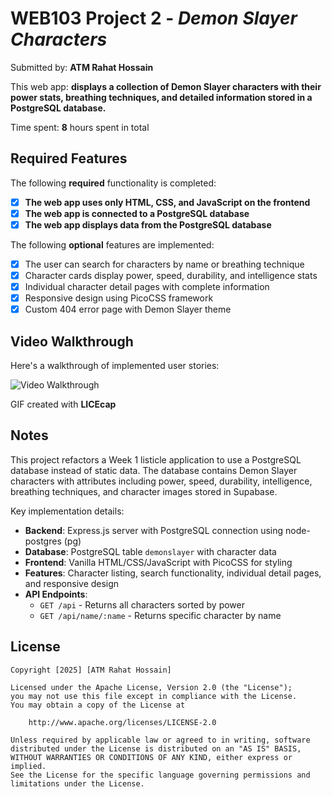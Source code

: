 # WEB103 Project 2 - *Demon Slayer Characters*

Submitted by: **ATM Rahat Hossain**

This web app: **displays a collection of Demon Slayer characters with their power stats, breathing techniques, and detailed information stored in a PostgreSQL database.**

Time spent: **8** hours spent in total

## Required Features

The following **required** functionality is completed:

- [x] **The web app uses only HTML, CSS, and JavaScript on the frontend**
- [x] **The web app is connected to a PostgreSQL database**
- [x] **The web app displays data from the PostgreSQL database**

The following **optional** features are implemented:

- [x] The user can search for characters by name or breathing technique
- [x] Character cards display power, speed, durability, and intelligence stats
- [x] Individual character detail pages with complete information
- [x] Responsive design using PicoCSS framework
- [x] Custom 404 error page with Demon Slayer theme

## Video Walkthrough

Here's a walkthrough of implemented user stories:

<img src='walkthrough.gif' title='Video Walkthrough' width='' alt='Video Walkthrough' />

<!-- Replace this with whatever GIF tool you used! -->
GIF created with **LICEcap**
<!-- Recommended tools:
[Kap](https://getkap.co/) for macOS
[ScreenToGif](https://www.screentogif.com/) for Windows
[peek](https://github.com/phw/peek) for Linux. -->

## Notes

This project refactors a Week 1 listicle application to use a PostgreSQL database instead of static data. The database contains Demon Slayer characters with attributes including power, speed, durability, intelligence, breathing techniques, and character images stored in Supabase.

Key implementation details:
- **Backend**: Express.js server with PostgreSQL connection using node-postgres (pg)
- **Database**: PostgreSQL table `demonslayer` with character data
- **Frontend**: Vanilla HTML/CSS/JavaScript with PicoCSS for styling
- **Features**: Character listing, search functionality, individual detail pages, and responsive design
- **API Endpoints**: 
  - `GET /api` - Returns all characters sorted by power
  - `GET /api/name/:name` - Returns specific character by name

## License

    Copyright [2025] [ATM Rahat Hossain]

    Licensed under the Apache License, Version 2.0 (the "License");
    you may not use this file except in compliance with the License.
    You may obtain a copy of the License at

        http://www.apache.org/licenses/LICENSE-2.0

    Unless required by applicable law or agreed to in writing, software
    distributed under the License is distributed on an "AS IS" BASIS,
    WITHOUT WARRANTIES OR CONDITIONS OF ANY KIND, either express or implied.
    See the License for the specific language governing permissions and
    limitations under the License.